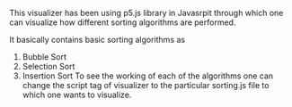 This visualizer has been using p5.js library in Javasrpit through which one can visualize how different sorting algorithms are performed.

It basically contains basic sorting algorithms as
  1. Bubble Sort
  2. Selection Sort
  3. Insertion Sort
To see the working of each of the algorithms one can change the script tag of visualizer to the particular sorting.js file to which one wants to visualize.
